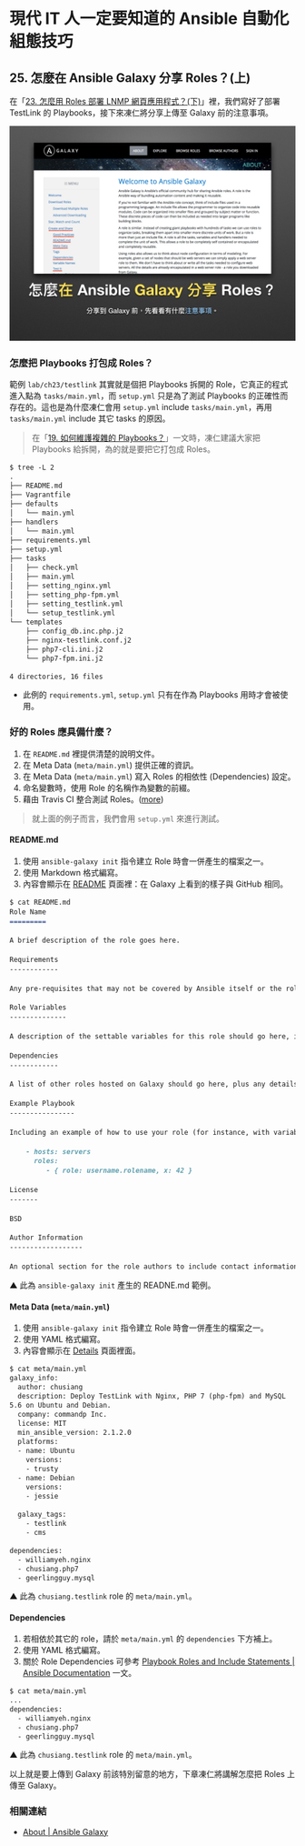 # 現代 IT 人一定要知道的 Ansible 自動化組態技巧

## 25. 怎麼在 Ansible Galaxy 分享 Roles？(上)

在「[23. 怎麼用 Roles 部署 LNMP 網頁應用程式？(下)](23.how-to-setup-lnmp-webapp-with-roles-2.md)」裡，我們寫好了部署 TestLink 的 Playbooks，接下來凍仁將分享上傳至 Galaxy 前的注意事項。

![automate_with_ansible_practice-28.jpg](imgs/automate_with_ansible_practice-28.jpg)


### 怎麼把 Playbooks 打包成 Roles？

範例 `lab/ch23/testlink` 其實就是個把 Playbooks 拆開的 Role，它真正的程式進入點為 `tasks/main.yml`，而 `setup.yml` 只是為了測試 Playbooks 的正確性而存在的。這也是為什麼凍仁會用 `setup.yml` include `tasks/main.yml`，再用 `tasks/main.yml` include 其它 tasks 的原因。

> 在「[19. 如何維護複雜的 Playbooks？](19.how-to-maintain-the-complex-playbooks.md)」一文時，凍仁建議大家把 Playbooks 給拆開，為的就是要把它打包成 Roles。

```
$ tree -L 2
.
├── README.md
├── Vagrantfile
├── defaults
│   └── main.yml
├── handlers
│   └── main.yml
├── requirements.yml
├── setup.yml
├── tasks
│   ├── check.yml
│   ├── main.yml
│   ├── setting_nginx.yml
│   ├── setting_php-fpm.yml
│   ├── setting_testlink.yml
│   └── setup_testlink.yml
└── templates
    ├── config_db.inc.php.j2
    ├── nginx-testlink.conf.j2
    ├── php7-cli.ini.j2
    └── php7-fpm.ini.j2

4 directories, 16 files
```

- 此例的 `requirements.yml`, `setup.yml` 只有在作為 Playbooks 用時才會被使用。


### 好的 Roles 應具備什麼？

1. 在 `README.md` 裡提供清楚的說明文件。
1. 在 Meta Data (`meta/main.yml`) 提供正確的資訊。
1. 在 Meta Data (`meta/main.yml`) 寫入 Roles 的相依性 (Dependencies) 設定。
1. 命名變數時，使用 Role 的名稱作為變數的前綴。
1. 藉由 Travis CI 整合測試 Roles。([more](https://galaxy.ansible.com/intro#travis))

  > 就上面的例子而言，我們會用 `setup.yml` 來進行測試。


#### README.md

1. 使用 `ansible-galaxy init` 指令建立 Role 時會一併產生的檔案之一。
1. 使用 Markdown 格式編寫。
1. 內容會顯示在 [README][galaxy_readme] 頁面裡：在 Galaxy 上看到的樣子與 GitHub 相同。

[galaxy_readme]: https://galaxy.ansible.com/chusiang/testlink/#readme

```markdown
$ cat README.md
Role Name
=========

A brief description of the role goes here.

Requirements
------------

Any pre-requisites that may not be covered by Ansible itself or the role should be mentioned here. For instance, if the role uses the EC2 module, it may be a good idea to mention in this section that the boto package is required.

Role Variables
--------------

A description of the settable variables for this role should go here, including any variables that are in defaults/main.yml, vars/main.yml, and any variables that can/should be set via parameters to the role. Any variables that are read from other roles and/or the globalscope (ie. hostvars, group vars, etc.) should be mentioned here as well.

Dependencies
------------

A list of other roles hosted on Galaxy should go here, plus any details in regards to parameters that may need to be set for other roles, or variables that are used from other roles.

Example Playbook
----------------

Including an example of how to use your role (for instance, with variables passed in as parameters) is always nice for users too:

    - hosts: servers
      roles:
         - { role: username.rolename, x: 42 }

License
-------

BSD

Author Information
------------------

An optional section for the role authors to include contact information, or a website (HTML is not allowed).
```
▲ 此為 `ansible-galaxy init` 產生的 READNE.md 範例。


#### Meta Data (`meta/main.yml`)

1. 使用 `ansible-galaxy init` 指令建立 Role 時會一併產生的檔案之一。
1. 使用 YAML 格式編寫。
1. 內容會顯示在 [Details][galaxy_details] 頁面裡面。

[galaxy_details]: https://galaxy.ansible.com/chusiang/testlink/#details

```
$ cat meta/main.yml
galaxy_info:
  author: chusiang
  description: Deploy TestLink with Nginx, PHP 7 (php-fpm) and MySQL 5.6 on Ubuntu and Debian.
  company: commandp Inc.
  license: MIT
  min_ansible_version: 2.1.2.0
  platforms:
  - name: Ubuntu
    versions:
    - trusty
  - name: Debian
    versions:
    - jessie

  galaxy_tags:
    - testlink
    - cms

dependencies:
  - williamyeh.nginx
  - chusiang.php7
  - geerlingguy.mysql
```
▲ 此為 `chusiang.testlink` role 的 `meta/main.yml`。


#### Dependencies

1. 若相依於其它的 role，請於 `meta/main.yml` 的 `dependencies` 下方補上。
1. 使用 YAML 格式編寫。
1. 關於 Role Dependencies 可參考 [Playbook Roles and Include Statements | Ansible Documentation][ansible_docs_role_dependencies] 一文。

[ansible_docs_role_dependencies]: http://docs.ansible.com/ansible/playbooks_roles.html#role-dependencies

```
$ cat meta/main.yml
...
dependencies:
  - williamyeh.nginx
  - chusiang.php7
  - geerlingguy.mysql
```
▲ 此為 `chusiang.testlink` role 的 `meta/main.yml`。

以上就是要上傳到 Galaxy 前該特別留意的地方，下章凍仁將講解怎麼把 Roles 上傳至 Galaxy。


### 相關連結

- [About | Ansible Galaxy][ansible_galaxy_about]

[ansible_galaxy_about]: https://galaxy.ansible.com/intro#share


